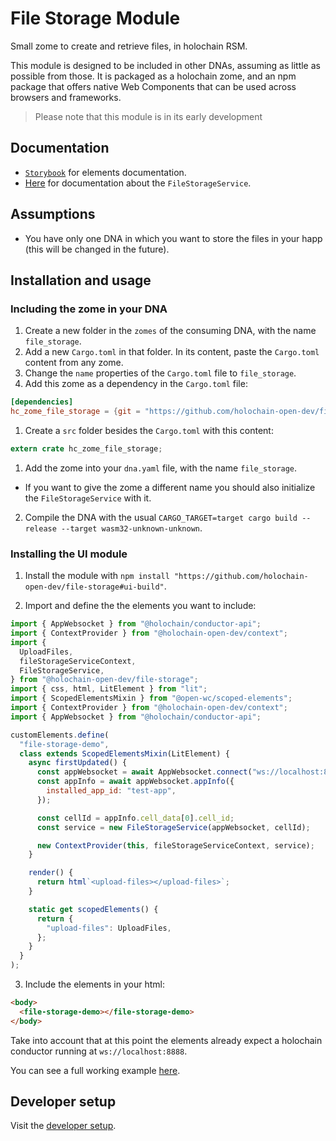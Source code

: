 # File Storage Module

Small zome to create and retrieve files, in holochain RSM.

This module is designed to be included in other DNAs, assuming as little as possible from those. It is packaged as a holochain zome, and an npm package that offers native Web Components that can be used across browsers and frameworks.

> Please note that this module is in its early development

## Documentation

- [`Storybook`](https://holochain-open-dev.github.io/file-storage) for elements documentation.
- [Here](/ui/docs/classes/filestorageservice.md) for documentation about the `FileStorageService`.

## Assumptions

- You have only one DNA in which you want to store the files in your happ (this will be changed in the future).

## Installation and usage

### Including the zome in your DNA

1. Create a new folder in the `zomes` of the consuming DNA, with the name `file_storage`.
2. Add a new `Cargo.toml` in that folder. In its content, paste the `Cargo.toml` content from any zome.
3. Change the `name` properties of the `Cargo.toml` file to `file_storage`.
4. Add this zome as a dependency in the `Cargo.toml` file:

```toml
[dependencies]
hc_zome_file_storage = {git = "https://github.com/holochain-open-dev/file-storage", package = "hc_zome_file_storage"}
```

1. Create a `src` folder besides the `Cargo.toml` with this content:

```rust
extern crate hc_zome_file_storage;
```

1. Add the zome into your `dna.yaml` file, with the name `file_storage`.

- If you want to give the zome a different name you should also initialize the `FileStorageService` with it.

2. Compile the DNA with the usual `CARGO_TARGET=target cargo build --release --target wasm32-unknown-unknown`.

### Installing the UI module

1. Install the module with `npm install "https://github.com/holochain-open-dev/file-storage#ui-build"`.

2. Import and define the the elements you want to include:

```js
import { AppWebsocket } from "@holochain/conductor-api";
import { ContextProvider } from "@holochain-open-dev/context";
import {
  UploadFiles,
  fileStorageServiceContext,
  FileStorageService,
} from "@holochain-open-dev/file-storage";
import { css, html, LitElement } from "lit";
import { ScopedElementsMixin } from "@open-wc/scoped-elements";
import { ContextProvider } from "@holochain-open-dev/context";
import { AppWebsocket } from "@holochain/conductor-api";

customElements.define(
  "file-storage-demo",
  class extends ScopedElementsMixin(LitElement) {
    async firstUpdated() {
      const appWebsocket = await AppWebsocket.connect("ws://localhost:8888");
      const appInfo = await appWebsocket.appInfo({
        installed_app_id: "test-app",
      });

      const cellId = appInfo.cell_data[0].cell_id;
      const service = new FileStorageService(appWebsocket, cellId);

      new ContextProvider(this, fileStorageServiceContext, service);
    }

    render() {
      return html`<upload-files></upload-files>`;
    }

    static get scopedElements() {
      return {
        "upload-files": UploadFiles,
      };
    }
  }
);
```

3. Include the elements in your html:

```html
<body>
  <file-storage-demo></file-storage-demo>
</body>
```

Take into account that at this point the elements already expect a holochain conductor running at `ws://localhost:8888`.

You can see a full working example [here](/ui/demo/index.html).

## Developer setup

Visit the [developer setup](/SETUP.md).
